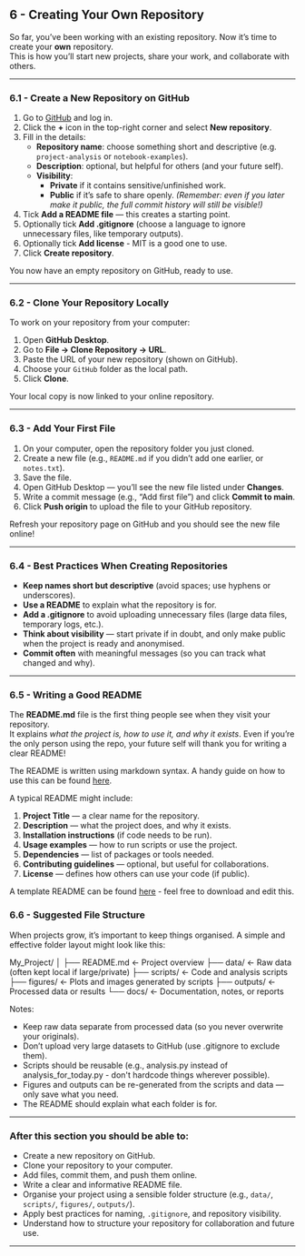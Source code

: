 ## 6 - Creating Your Own Repository

So far, you’ve been working with an existing repository. Now it’s time to create your **own** repository.  
This is how you’ll start new projects, share your work, and collaborate with others.

---

### 6.1 - Create a New Repository on GitHub

1. Go to [GitHub](https://github.com) and log in.  
2. Click the **+** icon in the top-right corner and select **New repository**.  
3. Fill in the details:
   - **Repository name**: choose something short and descriptive (e.g. `project-analysis` or `notebook-examples`).  
   - **Description**: optional, but helpful for others (and your future self).  
   - **Visibility**:  
     - **Private** if it contains sensitive/unfinished work.  
     - **Public** if it’s safe to share openly. *(Remember: even if you later make it public, the full commit history will still be visible!)*  
4. Tick **Add a README file** — this creates a starting point.  
5. Optionally tick **Add .gitignore** (choose a language to ignore unnecessary files, like temporary outputs). 
6. Optionally tick **Add license** - MIT is a good one to use. 
6. Click **Create repository**.

You now have an empty repository on GitHub, ready to use.

---

### 6.2 - Clone Your Repository Locally

To work on your repository from your computer:  

1. Open **GitHub Desktop**.  
2. Go to **File → Clone Repository → URL**.  
3. Paste the URL of your new repository (shown on GitHub).  
4. Choose your `GitHub` folder as the local path.  
5. Click **Clone**.  

Your local copy is now linked to your online repository.

---

### 6.3 - Add Your First File

1. On your computer, open the repository folder you just cloned.  
2. Create a new file (e.g., `README.md` if you didn’t add one earlier, or `notes.txt`).  
3. Save the file.  
4. Open GitHub Desktop — you’ll see the new file listed under **Changes**.  
5. Write a commit message (e.g., “Add first file”) and click **Commit to main**.  
6. Click **Push origin** to upload the file to your GitHub repository.  

Refresh your repository page on GitHub and you should see the new file online!

---

### 6.4 - Best Practices When Creating Repositories

- **Keep names short but descriptive** (avoid spaces; use hyphens or underscores).  
- **Use a README** to explain what the repository is for.  
- **Add a .gitignore** to avoid uploading unnecessary files (large data files, temporary logs, etc.).  
- **Think about visibility** — start private if in doubt, and only make public when the project is ready and anonymised.  
- **Commit often** with meaningful messages (so you can track what changed and why).  

---

### 6.5 - Writing a Good README

The **README.md** file is the first thing people see when they visit your repository.  
It explains *what the project is, how to use it, and why it exists*. Even if you’re the only person using the repo, your future self will thank you for writing a clear README!

The README is written using markdown syntax. A handy guide on how to use this can be found [here](https://www.markdownguide.org/basic-syntax/).

A typical README might include:

1. **Project Title** — a clear name for the repository.  
2. **Description** — what the project does, and why it exists.  
3. **Installation instructions** (if code needs to be run).  
4. **Usage examples** — how to run scripts or use the project.  
5. **Dependencies** — list of packages or tools needed.  
6. **Contributing guidelines** — optional, but useful for collaborations.  
7. **License** — defines how others can use your code (if public).  

A template README can be found [here](https://github.com/baillielab/GitHub_Tutorial/blob/main/example_README.md) - feel free to download and edit this.

### 6.6 - Suggested File Structure

When projects grow, it’s important to keep things organised.
A simple and effective folder layout might look like this:

My_Project/
│
├── README.md          <- Project overview
├── data/              <- Raw data (often kept local if large/private)
├── scripts/           <- Code and analysis scripts
├── figures/           <- Plots and images generated by scripts
├── outputs/           <- Processed data or results
└── docs/              <- Documentation, notes, or reports

Notes:
- Keep raw data separate from processed data (so you never overwrite your originals).
- Don’t upload very large datasets to GitHub (use .gitignore to exclude them).
- Scripts should be reusable (e.g., analysis.py instead of analysis_for_today.py - don't hardcode things wherever possible).
- Figures and outputs can be re-generated from the scripts and data — only save what you need.
- The README should explain what each folder is for.

---

### After this section you should be able to:

- Create a new repository on GitHub.  
- Clone your repository to your computer.  
- Add files, commit them, and push them online.  
- Write a clear and informative README file.  
- Organise your project using a sensible folder structure (e.g., `data/`, `scripts/`, `figures/`, `outputs/`).  
- Apply best practices for naming, `.gitignore`, and repository visibility.  
- Understand how to structure your repository for collaboration and future use.

---
